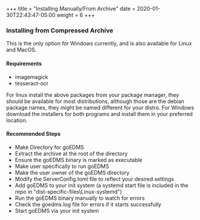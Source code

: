 +++
title = "Installing Manually/From Archive"
date = 2020-01-30T22:43:47-05:00
weight = 6
+++



### Installing from Compressed Archive

This is the only option for Windows currently, and is also available for Linux and MacOS.

#### Requirements

* imagemagick
* tesseract-ocr

For linux install the above packages from your package manager, they should be available for most distributions, although those are the debian package names, they might be named different for your distro.  For Windows download the installers for both programs and install them in your preferred location.

#### Recommended Steps

* Make Directory for goEDMS
* Extract the archive at the root of the directory
* Ensure the goEDMS binary is marked as executable
* Make user specifically to run goEDMS
* Make the user owner of the goEDMS directory
* Modify the ServerConfig.toml file to reflect your desired settings
* Add goEDMS to your init system (a systemd start file is included in the repo in "dist-specific-files\Linux-systemd")
* Run the goEDMS binary manually to watch for errors
* Check the goedms.log file for errors if it starts successfully
* Start goEDMS via your init system
